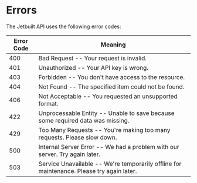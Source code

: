 # Errors

The Jetbuilt API uses the following error codes:


Error Code | Meaning
---------- | -------
400 | Bad Request -- Your request is invalid.
401 | Unauthorized -- Your API key is wrong.
403 | Forbidden -- You don't have access to the resource.
404 | Not Found -- The specified item could not be found.
406 | Not Acceptable -- You requested an unsupported format.
422 | Unprocessable Entity -- Unable to save because some required data was missing.
429 | Too Many Requests -- You're making too many requests. Please slow down.
500 | Internal Server Error -- We had a problem with our server. Try again later.
503 | Service Unavailable -- We're temporarily offline for maintenance. Please try again later.
